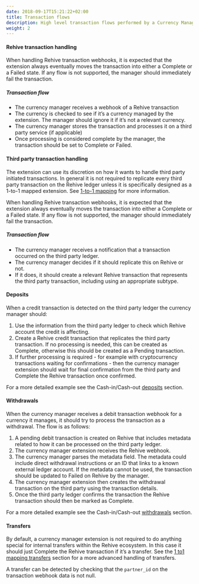 ```yaml
---
date: 2018-09-17T15:21:22+02:00
title: Transaction flows
description: High level transaction flows performed by a Currency Manager Extension.
weight: 2
---
```



#### Rehive transaction handling

When handling Rehive transaction webhooks, it is expected that the extension always eventually moves the transaction into either a Complete or a Failed state. If any flow is not supported, the manager should immediately fail the transaction.
##### Transaction flow
- The currency manager receives a webhook of a Rehive transaction
- The currency is checked to see if it’s a currency managed by the extension. The manager should ignore it if it’s not a relevant currency.
- The currency manager stores the transaction and processes it on a third party service (if applicable)
- Once processing is considered complete by the manager, the transaction should be set to Complete or Failed.


#### Third party transaction handling

The extension can use its discretion on how it wants to handle third party initiated transactions. In general it is not required to replicate every third party transaction on the Rehive ledger unless it is specifically designed as a 1-to-1 mapped extension. See [1-to-1 mapping](/building/currency-manager-extension/1-to-1-mapping/) for more information.

When handling Rehive transaction webhooks, it is expected that the extension always eventually moves the transaction into either a Complete or a Failed state. If any flow is not supported, the manager should immediately fail the transaction.
##### Transaction flow
- The currency manager receives a notification that a transaction occurred on the third party ledger.
- The currency manager decides if it should replicate this on Rehive or not.
- If it does, it should create a relevant Rehive transaction that represents the third party transaction, including using an appropriate subtype.


#### Deposits
When a credit transaction is detected on the third party ledger the currency manager should:
1. Use the information from the third party ledger to check which Rehive account the credit is affecting.
2. Create a Rehive credit transaction that replicates the third party transaction. If no processing is needed, this can be created as Complete, otherwise this should be created as a Pending transaction.
3. If further processing is required - for example with cryptocurrency transactions waiting for confirmations - then the currency manager extension should wait for final confirmation from the third party and Complete the Rehive transaction once confirmed.

For a more detailed example see the Cash-in/Cash-out [deposits](/building/cash-in-cash-out/deposits-to-segregted-bank-accounts/) section.


#### Withdrawals
When the currency manager receives a debit transaction webhook for a currency it manages, it should try to process the transaction as a withdrawal. The flow is as follows:

1. A pending debit transaction is created on Rehive that includes metadata related to how it can be processed on the third party ledger.
2. The currency manager extension receives the Rehive webhook.
3. The currency manager parses the metadata field. The metadata could include direct withdrawal instructions or an ID that links to a known external ledger account. If the metadata cannot be used, the transaction should be updated to Failed on Rehive by the manager.
4. The currency manager extension then creates the withdrawal transaction on the third party using the transaction details.
5. Once the third party ledger confirms the transaction the Rehive transaction should then be marked as Complete.


For a more detailed example see the Cash-in/Cash-out [withdrawals](/building/cash-in-cash-out/withdraw/) section.

#### Transfers
By default, a currency manager extension is not required to do anything special for internal transfers within the Rehive ecosystem. In this case it should just Complete the Rehive transaction if it’s a transfer. See the [1 to1 mapping transfers](/building/currency-manager-extension/1-to-1-mapping/) section for a more advanced handling of transfers.

A transfer can be detected by checking that the `partner_id` on the transaction webhook data is not null.




